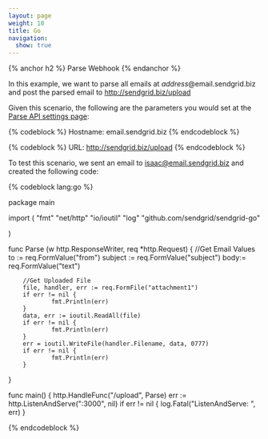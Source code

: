 ```yaml
---
layout: page
weight: 10
title: Go
navigation:
  show: true
---
```


{% anchor h2 %}
Parse Webhook
{% endanchor %}

In this example, we want to parse all emails at *address*@email.sendgrid.biz and post the parsed email to http://sendgrid.biz/upload

Given this scenario, the following are the parameters you would set at the [Parse API settings page]({{site.site_url}}/developer/reply):

{% codeblock %}
Hostname: email.sendgrid.biz
{% endcodeblock %}

{% codeblock %}
URL: http://sendgrid.biz/upload
{% endcodeblock %}

 To test this scenario, we sent an email to isaac@email.sendgrid.biz and created the following code:

{% codeblock lang:go %}

package main

import (
        "fmt"
        "net/http"
        "io/ioutil"
        "log"
        "github.com/sendgrid/sendgrid-go"

)

func Parse (w http.ResponseWriter, req *http.Request) {
        //Get Email Values
        to := req.FormValue("from")
        subject := req.FormValue("subject")
        body:= req.FormValue("text")

        //Get Uploaded File
        file, handler, err := req.FormFile("attachment1")
        if err != nil {
                fmt.Println(err)
        }
        data, err := ioutil.ReadAll(file)
        if err != nil {
                fmt.Println(err)
        }
        err = ioutil.WriteFile(handler.Filename, data, 0777)
        if err != nil {
                fmt.Println(err)
        }
}

func main() {
        http.HandleFunc("/upload", Parse)
        err := http.ListenAndServe(":3000", nil)
        if err != nil {
                log.Fatal("ListenAndServe: ", err)
        }

{% endcodeblock %}
